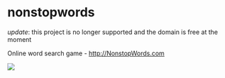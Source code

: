 nonstopwords
============

*update*: this project is no longer supported and the domain is free at the moment  

Online word search game - http://NonstopWords.com

<img src="https://db.tt/GSdadFqk" />
